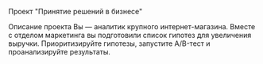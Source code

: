 Проект "Принятие решений в бизнесе"

Описание проекта 
Вы — аналитик крупного интернет-магазина. 
Вместе с отделом маркетинга вы подготовили список гипотез для увеличения выручки.
Приоритизируйте гипотезы, запустите A/B-тест и проанализируйте результаты.
